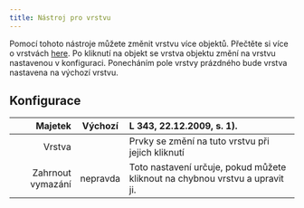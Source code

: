 ```yaml
---
title: Nástroj pro vrstvu
---
```


Pomocí tohoto nástroje můžete změnit vrstvu více objektů. Přečtěte si více o vrstvách [here](../layers.md).
Po kliknutí na objekt se vrstva objektu změní na vrstvu nastavenou v konfiguraci. Ponecháním pole vrstvy prázdného bude vrstva nastavena na výchozí vrstvu.

## Konfigurace

|           Majetek |  Výchozí | L 343, 22.12.2009, s. 1).    |
| ----------------: | :------: | :------------------------------------------------------------------------------------------- |
|            Vrstva |          | Prvky se změní na tuto vrstvu při jejich kliknutí                                            |
| Zahrnout vymazání | nepravda | Toto nastavení určuje, pokud můžete kliknout na chybnou vrstvu a upravit ji. |
